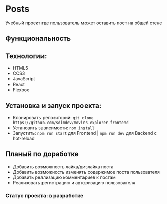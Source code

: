 # Posts
Учебный проект где пользователь может оставить пост на общей стене

## Функциональность

## Технологии:
* HTML5
* CCS3
* JavaScript
* React
* Flexbox

## Установка и запуск проекта:
* Клонировать репозиторий: `git clone https://github.com/sdlmdev/movies-explorer-frontend`
* Установить зависимости: `npm install`
* Запустить: `npm run start` для Frontend | `npm run dev` для Backend с hot-reload

## Планый по доработке
* Добавить возможность лайка/дизлайка поста
* Добавить возможность изменять содержимое поста пользователя
* Добавить реализацию комментариев к постам
* Реализовать регистрацию и авторизацию пользователя

### Статус проекта: в разработке